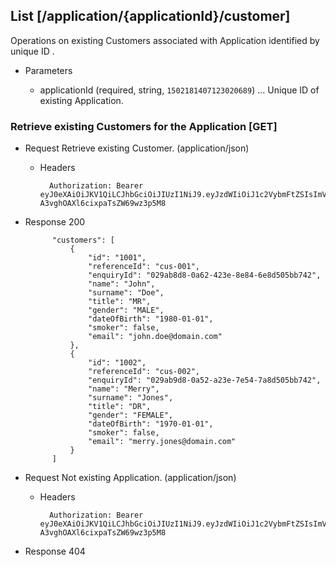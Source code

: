 ## List [/application/{applicationId}/customer]
Operations on existing Customers associated with Application identified by unique ID .

+ Parameters

    + applicationId (required, string, `1502181407123020689`) ... Unique ID of existing Application.

### Retrieve existing Customers for the Application [GET]
+ Request Retrieve existing Customer. (application/json)

    + Headers

            Authorization: Bearer eyJ0eXAiOiJKV1QiLCJhbGciOiJIUzI1NiJ9.eyJzdWIiOiJ1c2VybmFtZSIsImV4cCI6MTQyMjU0MDAzMH0.oyMYL7t57jhBvw-A3vghOAXl6cixpaTsZW69wz3p5M8

+ Response 200

            "customers": [
                {
                    "id": "1001",
                    "referenceId": "cus-001",
                    "enquiryId": "029ab8d8-0a62-423e-8e84-6e8d505bb742",
                    "name": "John",
                    "surname": "Doe",
                    "title": "MR",
                    "gender": "MALE",
                    "dateOfBirth": "1980-01-01",
                    "smoker": false,
                    "email": "john.doe@domain.com"
                },
                {
                    "id": "1002",
                    "referenceId": "cus-002",
                    "enquiryId": "029ab9d8-0a52-a23e-7e54-7a8d505bb742",
                    "name": "Merry",
                    "surname": "Jones",
                    "title": "DR",
                    "gender": "FEMALE",
                    "dateOfBirth": "1970-01-01",
                    "smoker": false,
                    "email": "merry.jones@domain.com"
                }
            ]

+ Request Not existing Application. (application/json)

    + Headers

            Authorization: Bearer eyJ0eXAiOiJKV1QiLCJhbGciOiJIUzI1NiJ9.eyJzdWIiOiJ1c2VybmFtZSIsImV4cCI6MTQyMjU0MDAzMH0.oyMYL7t57jhBvw-A3vghOAXl6cixpaTsZW69wz3p5M8

+ Response 404
